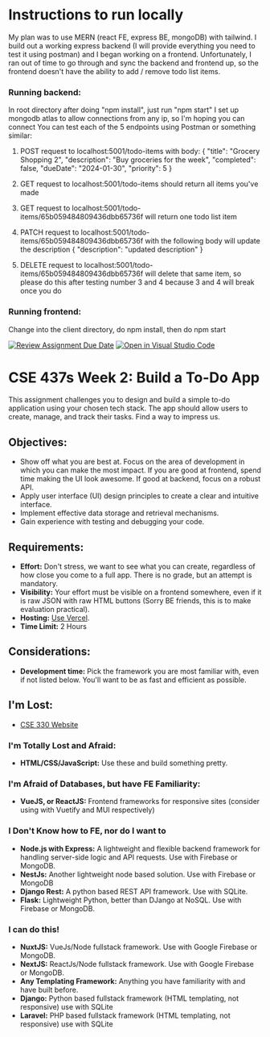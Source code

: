 # Instructions to run locally
My plan was to use MERN (react FE, express BE, mongoDB) with tailwind. I build out a working express backend (I will provide everything you need to test it using postman) and I began working on a frontend. Unfortunately, I ran out of time to go through and sync the backend and frontend up, so the frontend doesn't have the ability to add / remove todo list items.

###  Running backend:
In root directory after doing "npm install", just run "npm start"
I set up mongodb atlas to allow connections from any ip, so I'm hoping you can connect
You can test each of the 5 endpoints using Postman or something similar:
1. POST request to localhost:5001/todo-items with body:
{
  "title": "Grocery Shopping 2",
  "description": "Buy groceries for the week",
  "completed": false,
  "dueDate": "2024-01-30",
  "priority": 5
}
2. GET request to localhost:5001/todo-items should return all items you've made
3. GET request to localhost:5001/todo-items/65b059484809436dbb65736f will return one todo list item
4. PATCH request to localhost:5001/todo-items/65b059484809436dbb65736f with the following body will update the description
{
    "description": "updated description"
}

5. DELETE request to localhost:5001/todo-items/65b059484809436dbb65736f will delete that same item, so please do this after testing number 3 and 4 because 3 and 4 will break once you do

### Running frontend:
Change into the client directory, do npm install, then do npm start


[![Review Assignment Due Date](https://classroom.github.com/assets/deadline-readme-button-24ddc0f5d75046c5622901739e7c5dd533143b0c8e959d652212380cedb1ea36.svg)](https://classroom.github.com/a/hVfz7S7L)
[![Open in Visual Studio Code](https://classroom.github.com/assets/open-in-vscode-718a45dd9cf7e7f842a935f5ebbe5719a5e09af4491e668f4dbf3b35d5cca122.svg)](https://classroom.github.com/online_ide?assignment_repo_id=13518481&assignment_repo_type=AssignmentRepo)
# CSE 437s Week 2: Build a To-Do App

This assignment challenges you to design and build a simple to-do application using your chosen tech stack. The app should allow users to create, manage, and track their tasks. Find a way to impress us.

## Objectives:

- Show off what you are best at. Focus on the area of development in which you can make the most impact. If you are good at frontend, spend time making the UI look awesome. If good at backend, focus on a robust API.
- Apply user interface (UI) design principles to create a clear and intuitive interface.
- Implement effective data storage and retrieval mechanisms.
- Gain experience with testing and debugging your code.

## Requirements:

- **Effort:** Don't stress, we want to see what you can create, regardless of how close you come to a full app. There is no grade, but an attempt is mandatory.
- **Visibility:** Your effort must be visible on a frontend somewhere, even if it is raw JSON with raw HTML buttons (Sorry BE friends, this is to make evaluation practical).
- **Hosting:** [Use Vercel](https://vercel.com/guides/deploying-react-with-vercel).
- **Time Limit:** 2 Hours

## Considerations:

- **Development time:** Pick the framework you are most familiar with, even if not listed below. You'll want to be as fast and efficient as possible.

## I'm Lost:

- [CSE 330 Website](https://classes.engineering.wustl.edu/cse330/index.php?title=CSE_330_Online_Textbook_-_Table_of_Contents)

### I'm Totally Lost and Afraid:

- **HTML/CSS/JavaScript:** Use these and build something pretty.

### I'm Afraid of Databases, but have FE Familiarity:

- **VueJS, or ReactJS:** Frontend frameworks for responsive sites (consider using with Vuetify and MUI respectively)

### I Don't Know how to FE, nor do I want to

- **Node.js with Express:** A lightweight and flexible backend framework for handling server-side logic and API requests. Use with Firebase or MongoDB.
- **NestJs:** Another lightweight node based solution. Use with Firebase or MongoDB
- **Django Rest:** A python based REST API framework. Use with SQLite.
- **Flask:** Lightweight Python, better than DJango at NoSQL. Use with Firebase or MongoDB.

### I can do this!

- **NuxtJS:** VueJs/Node fullstack framework. Use with Google Firebase or MongoDB.
- **NextJS:** ReactJs/Node fullstack framework. Use with Google Firebase or MongoDB.
- **Any Templating Framework:** Anything you have familiarity with and have built before.
- **Django:** Python based fullstack framework (HTML templating, not responsive) use with SQLite
- **Laravel:** PHP based fullstack framework (HTML templating, not responsive) use with SQLite

